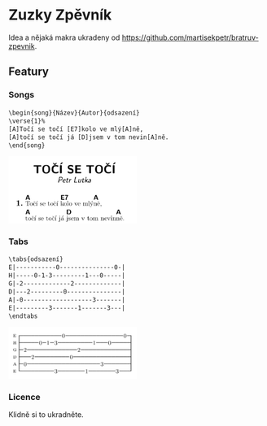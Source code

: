 # Zuzky Zpěvník
Idea a nějaká makra ukradeny od https://github.com/martisekpetr/bratruv-zpevnik.

## Featury

### Songs
```
\begin{song}{Název}{Autor}{odsazení}
\verse{1}%
[A]Točí se točí [E7]kolo ve mlý[A]ně,
[A]točí se točí já [D]jsem v tom nevin[A]ně.
\end{song}
```
<img src="https://raw.githubusercontent.com/ZuzkaU/zpevnik/master/.readme-song.png" width=50%>

### Tabs
```
\tabs{odsazení}
E|-----------0---------------0-|
H|-----0-1-3---------1---0-----|
G|-2-------------2-------------|
D|---2---------0---------------|
A|-0-------------------3-------|
E|---------3-------1-------3---|
\endtabs
```
<img src="https://raw.githubusercontent.com/ZuzkaU/zpevnik/master/.readme-tabs.png" width=50%>

### Licence

Klidně si to ukradněte.
